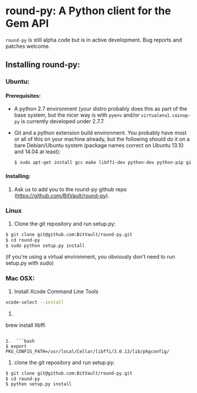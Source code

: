 # round-py: A Python client for the Gem API


`round-py` is still alpha code but is in active development. Bug reports and
patches welcome.


## Installing round-py:

### Ubuntu:

#### Prerequisites:

* A python 2.7 environment (your distro probably does this as part of the base system, but the nicer way is with `pyenv` and/or `virtualenv`). `coinop-py` is currently developed under 2.7.7.

* Git and a python extension build environment. You probably have most or all of this on your machine already, but the  following should do it on a bare Debian/Ubuntu system (package names correct on Ubuntu 13.10 and 14.04 at least):

  ```bash
  $ sudo apt-get install gcc make libffi-dev python-dev python-pip git
  ```

#### Installing:

1. Ask us to add you to the round-py github repo (https://github.com/BitVault/round-py).


### Linux

1. Clone the git repository and run setup.py:

  ```bash
  $ git clone git@github.com:BitVault/round-py.git
  $ cd round-py
  $ sudo python setup.py install
  ```

  (if you're using a virtual environment, you obviously don't need to run
setup.py with sudo)

### Mac OSX:

1.  Install Xcode Command Line Tools
```bash
xcode-select --install
```

1.  ```bash
brew install libffi
```

1.  ```bash
$ export PKG_CONFIG_PATH=/usr/local/Cellar/libffi/3.0.13/lib/pkgconfig/
```

1. clone the git repository and run setup.py:

  ```bash
  $ git clone git@github.com:BitVault/round-py.git
  $ cd round-py
  $ python setup.py install
  ```
